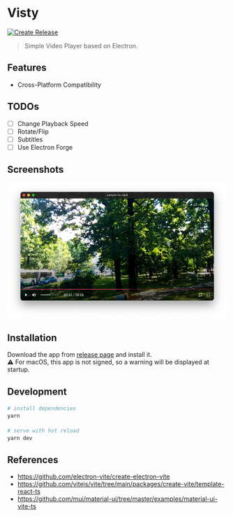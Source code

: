 # Visty

[![Create Release](https://github.com/fiahfy/visty/actions/workflows/create-release.yml/badge.svg)](https://github.com/fiahfy/visty/actions/workflows/create-release.yml)

> Simple Video Player based on Electron.

## Features

- Cross-Platform Compatibility

## TODOs

- [ ] Change Playback Speed
- [ ] Rotate/Flip
- [ ] Subtitles
- [ ] Use Electron Forge

## Screenshots

![screenshot](.github/img/screenshot.png)

## Installation

Download the app from [release page](https://github.com/fiahfy/visty/releases) and install it.  
:warning: For macOS, this app is not signed, so a warning will be displayed at startup.

## Development

```bash
# install dependencies
yarn

# serve with hot reload
yarn dev
```

## References

- https://github.com/electron-vite/create-electron-vite
- https://github.com/vitejs/vite/tree/main/packages/create-vite/template-react-ts
- https://github.com/mui/material-ui/tree/master/examples/material-ui-vite-ts
